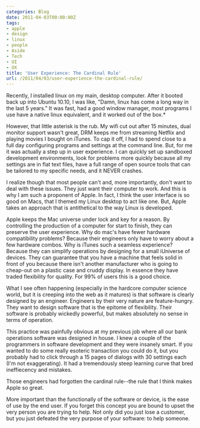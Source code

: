 ```yaml
---
categories: Blog
date: 2011-04-03T00:00:00Z
tags:
- apple
- design
- linux
- people
- Aside
- Tech
- UI
- UX
title: 'User Experience: The Cardinal Rule'
url: /2011/04/03/user-experience-the-cardinal-rule/
---
```


Recently, I installed linux on my main, desktop computer. After it booted back up into Ubuntu 10.10, I was like, "Damn, linux has come a long way in the last 5 years." It was fast, had a good window manager, most programs I use have a native linux equivalent, and it worked out of the box.*

However, that little asterisk is the rub. My wifi cut out after 15 minutes, dual monitor support wasn't great, DRM keeps me from streaming Netflix and playing movies I bought on iTunes. To cap it off, I had to spend close to a full day configuring programs and settings at the command line. But, for me it was actually a step up in user experience. I can quickly set up sandboxed development environments, look for problems more quickly because all my settings are in flat text files, have a full range of open source tools that can be tailored to my specific needs, and it NEVER crashes.

<!--more-->

I realize though that most people can't and, more importantly, don't want to deal with these issues. They just want their computer to work. And this is why I am such a proponent of Apple. In fact, I think the user interface is so good on Macs, that I themed my Linux desktop to act like one. But, Apple takes an approach that is antithetical to the way Linux is developed.

Apple keeps the Mac universe under lock and key for a reason. By controlling the production of a computer for start to finish, they can preserve the user experience. Why do mac's have fewer hardware compatibility problems? Because their engineers only have to worry about a few hardware combos. Why is iTunes such a seamless experience? Because they can simplify operations by designing for a small iUniverse of devices. They can guarantee that you have a machine that feels solid in front of you because there isn't another manufacturer who is going to cheap-out on a plastic case and cruddy display. In essence they have traded flexibility for quality. For 99% of users this is a good choice.

What I see often happening (especially in the hardcore computer science world, but it is creeping into the web as it matures) is that software is clearly designed by an engineer. Engineers by their very nature are feature-hungry. They want to design software that is the epitome of flexibility. Their software is probably wickedly powerful, but makes absolutely no sense in terms of operation. 

This practice was painfully obvious at my previous job where all our bank operations software was designed in house. I knew a couple of the programmers in software development and they were insanely smart. If you wanted to do some really esoteric transaction you could do it, but you probably had to click through a 15 pages of dialogs with 30 settings each (I'm not exaggerating). It had a tremendously steep learning curve that bred ineffiecency and mistakes. 

Those engineers had forgotten the cardinal rule--the rule that I think makes Apple so great.

More important than the functionally of the software or device, is the ease of use by the end user. If you forget this concept you are bound to upset the very person you are trying to help. Not only did you just lose a customer, but you just defeated the very purpose of your software: to help someone.

